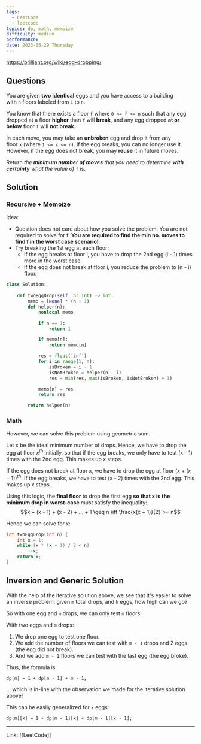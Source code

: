 ```yaml
---
tags:
  - LeetCode
  - leetcode
topics: dp, math, memoize
difficulty: medium
performance: 
date: 2023-06-29 Thursday
---
```

https://brilliant.org/wiki/egg-dropping/
## Questions

You are given **two identical** eggs and you have access to a building with `n` floors labeled from `1` to `n`.

You know that there exists a floor `f` where `0 <= f <= n` such that any egg dropped at a floor **higher** than `f` will **break**, and any egg dropped **at or below** floor `f` will **not break**.

In each move, you may take an **unbroken** egg and drop it from any floor `x` (where `1 <= x <= n`). If the egg breaks, you can no longer use it. However, if the egg does not break, you may **reuse** it in future moves.

Return _the **minimum number of moves** that you need to determine **with certainty** what the value of_ `f` is.

## Solution

### Recursive + Memoize

Idea:
- Question does not care about how you solve the problem. You are not required to solve for f. **You are required to find the min no. moves to find f in the worst case scenario!**
- Try breaking the 1st egg at each floor:
	- If the egg breaks at floor i, you have to drop the 2nd egg (i - 1) times more in the worst case.
	- If the egg does not break at floor i, you reduce the problem to (n - i) floor.

```python
class Solution:
    
    def twoEggDrop(self, n: int) -> int:
        memo = [None] * (n + 1)  
        def helper(n):
            nonlocal memo

            if n == 1:
                return 1

            if memo[n]:
                return memo[n]

            res = float('inf')
            for i in range(1, n):
                isBroken = i - 1
                isNotBroken = helper(n - i)
                res = min(res, max(isBroken, isNotBroken) + 1)

            memo[n] = res
            return res

        return helper(n)
```

### Math

However, we can solve this problem using geometric sum.

Let x be the ideal minimum number of drops. Hence, we have to drop the egg at floor $x^{th}$ initially, so that if the egg breaks, we only have to test (x - 1) times with the 2nd egg. This makes up x steps.

If the egg does not break at floor x, we have to drop the egg at floor $(x + (x - 1))^{th}$.  If the egg breaks, we have to test (x - 2) times with the 2nd egg. This makes up x steps. 

Using this logic, the **final floor** to drop the first egg **so that x is the minimum drop in worst-case** must satisfy the inequality:
$$x + (x - 1) + (x - 2) + ... + 1 \geq n \iff \frac{x(x + 1)}{2} >= n$$

Hence we can solve for x:

```cpp
int twoEggDrop(int n) {
    int x = 1;
    while (x * (x + 1) / 2 < n)
        ++x;
    return x;    
}  
```

## Inversion and Generic Solution

With the help of the iterative solution above, we see that it's easier to solve an inverse problem: given `m` total drops, and `k` eggs, how high can we go?

So with one egg and `m` drops, we can only test `m` floors.

With two eggs and `m` drops:

1. We drop one egg to test one floor.
2. We add the number of floors we can test with `m - 1` drops and 2 eggs (the egg did not break).
3. And we add `m - 1` floors we can test with the last egg (the egg broke).

Thus, the formula is:

```
dp[m] = 1 + dp[m - 1] + m - 1;
```

... which is in-line with the observation we made for the iterative solution above!

This can be easily generalized for `k` eggs:

```
dp[m][k] = 1 + dp[m - 1][k] + dp[m - 1][k - 1];
```
---
Link: [[LeetCode]]
